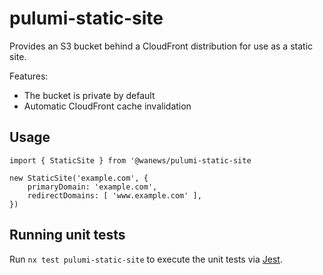 # pulumi-static-site

Provides an S3 bucket behind a CloudFront distribution for use as a static site.

Features:

- The bucket is private by default
- Automatic CloudFront cache invalidation

## Usage

```
import { StaticSite } from '@wanews/pulumi-static-site

new StaticSite('example.com', {
    primaryDomain: 'example.com',
    redirectDomains: [ 'www.example.com' ],
})
```

## Running unit tests

Run `nx test pulumi-static-site` to execute the unit tests via [Jest](https://jestjs.io).

